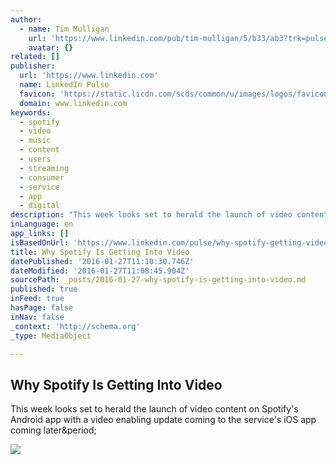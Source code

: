 ```yaml
---
author:
  - name: Tim Mulligan
    url: 'https://www.linkedin.com/pub/tim-mulligan/5/b33/ab3?trk=pulse-det-athr_prof-art_hdr'
    avatar: {}
related: []
publisher:
  url: 'https://www.linkedin.com'
  name: LinkedIn Pulse
  favicon: 'https://static.licdn.com/scds/common/u/images/logos/favicons/v1/favicon.ico'
  domain: www.linkedin.com
keywords:
  - spotify
  - video
  - music
  - content
  - users
  - streaming
  - consumer
  - service
  - app
  - digital
description: "This week looks set to herald the launch of video content on Spotify's Android app with a video enabling update coming to the service's iOS app coming later."
inLanguage: en
app_links: []
isBasedOnUrl: 'https://www.linkedin.com/pulse/why-spotify-getting-video-tim-mulligan?trk=eml-b2_content_ecosystem_digest-hero-14-null&midToken=AQGFLCGAjuilHA&fromEmail=fromEmail&ut=1VjZndnf5YLD41'
title: Why Spotify Is Getting Into Video
datePublished: '2016-01-27T11:10:30.746Z'
dateModified: '2016-01-27T11:08:45.904Z'
sourcePath: _posts/2016-01-27-why-spotify-is-getting-into-video.md
published: true
inFeed: true
hasPage: false
inNav: false
_context: 'http://schema.org'
_type: MediaObject

---
```

<article style=""><h1>Why Spotify Is Getting Into Video</h1><p>This week looks set to herald the launch of video content on Spotify's Android app with a video enabling update coming to the service's iOS app coming later&amp;period;</p><img src="https://media.licdn.com/mpr/mpr/AAEAAQAAAAAAAAO1AAAAJDg4NDFlMjY4LTA4ODctNDk5ZS1hNDNiLWIxNmNhMWU3NDk3OQ.jpg" /></article>